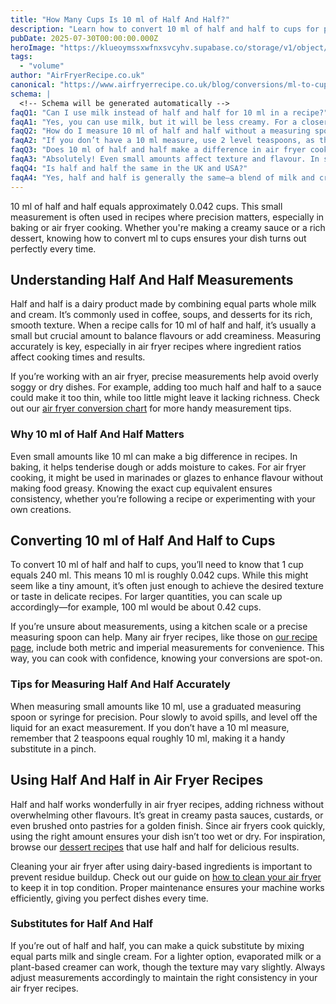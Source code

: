 ```yaml
---
title: "How Many Cups Is 10 ml of Half And Half?"
description: "Learn how to convert 10 ml of half and half to cups for precise cooking and baking. Perfect for air fryer recipes!"
pubDate: 2025-07-30T00:00:00.000Z
heroImage: "https://klueoymssxwfnxsvcyhv.supabase.co/storage/v1/object/public/Shmucket/how-many-cups-is-10-ml-of-half-and-half.webp"
tags:
  - "volume"
author: "AirFryerRecipe.co.uk"
canonical: "https://www.airfryerrecipe.co.uk/blog/conversions/ml-to-cups/how-many-cups-is-10-ml-of-half-and-half"
schema: |
  <!-- Schema will be generated automatically -->
faqQ1: "Can I use milk instead of half and half for 10 ml in a recipe?"
faqA1: "Yes, you can use milk, but it will be less creamy. For a closer match, mix 5 ml milk with 5 ml single cream to replicate half and half’s richness. This works well in most recipes, including air fryer dishes."
faqQ2: "How do I measure 10 ml of half and half without a measuring spoon?"
faqA2: "If you don’t have a 10 ml measure, use 2 level teaspoons, as they hold roughly 10 ml combined. Alternatively, a small medicine syringe or a graduated shot glass can provide an accurate measurement for cooking or baking."
faqQ3: "Does 10 ml of half and half make a difference in air fryer cooking?"
faqA3: "Absolutely! Even small amounts affect texture and flavour. In sauces or glazes, 10 ml adds creaminess without making food soggy. For best results, measure precisely to maintain the right balance in your dish."
faqQ4: "Is half and half the same in the UK and USA?"
faqA4: "Yes, half and half is generally the same—a blend of milk and cream. However, fat content may vary slightly by brand. Always check labels if a recipe requires specific consistency, especially for air fryer cooking."
---
```

<p>10 ml of half and half equals approximately 0.042 cups. This small measurement is often used in recipes where precision matters, especially in baking or air fryer cooking. Whether you're making a creamy sauce or a rich dessert, knowing how to convert ml to cups ensures your dish turns out perfectly every time.</p>  

<h2>Understanding Half And Half Measurements</h2>  
<p>Half and half is a dairy product made by combining equal parts whole milk and cream. It’s commonly used in coffee, soups, and desserts for its rich, smooth texture. When a recipe calls for 10 ml of half and half, it’s usually a small but crucial amount to balance flavours or add creaminess. Measuring accurately is key, especially in air fryer recipes where ingredient ratios affect cooking times and results.</p>  

<p>If you’re working with an air fryer, precise measurements help avoid overly soggy or dry dishes. For example, adding too much half and half to a sauce could make it too thin, while too little might leave it lacking richness. Check out our <a href=https://www.airfryerrecipe.co.uk/air-fryer-conversion-chart>air fryer conversion chart</a> for more handy measurement tips.</p>  

<h3>Why 10 ml of Half And Half Matters</h3>  
<p>Even small amounts like 10 ml can make a big difference in recipes. In baking, it helps tenderise dough or adds moisture to cakes. For air fryer cooking, it might be used in marinades or glazes to enhance flavour without making food greasy. Knowing the exact cup equivalent ensures consistency, whether you’re following a recipe or experimenting with your own creations.</p>  

<h2>Converting 10 ml of Half And Half to Cups</h2>  
<p>To convert 10 ml of half and half to cups, you’ll need to know that 1 cup equals 240 ml. This means 10 ml is roughly 0.042 cups. While this might seem like a tiny amount, it’s often just enough to achieve the desired texture or taste in delicate recipes. For larger quantities, you can scale up accordingly—for example, 100 ml would be about 0.42 cups.</p>  

<p>If you’re unsure about measurements, using a kitchen scale or a precise measuring spoon can help. Many air fryer recipes, like those on <a href=https://www.airfryerrecipe.co.uk/recipes>our recipe page</a>, include both metric and imperial measurements for convenience. This way, you can cook with confidence, knowing your conversions are spot-on.</p>  

<h3>Tips for Measuring Half And Half Accurately</h3>  
<p>When measuring small amounts like 10 ml, use a graduated measuring spoon or syringe for precision. Pour slowly to avoid spills, and level off the liquid for an exact measurement. If you don’t have a 10 ml measure, remember that 2 teaspoons equal roughly 10 ml, making it a handy substitute in a pinch.</p>  

<h2>Using Half And Half in Air Fryer Recipes</h2>  
<p>Half and half works wonderfully in air fryer recipes, adding richness without overwhelming other flavours. It’s great in creamy pasta sauces, custards, or even brushed onto pastries for a golden finish. Since air fryers cook quickly, using the right amount ensures your dish isn’t too wet or dry. For inspiration, browse our <a href=https://www.airfryerrecipe.co.uk/recipe-category/dessert>dessert recipes</a> that use half and half for delicious results.</p>  

<p>Cleaning your air fryer after using dairy-based ingredients is important to prevent residue buildup. Check out our guide on <a href=https://www.airfryerrecipe.co.uk/air-fryer-cleaner>how to clean your air fryer</a> to keep it in top condition. Proper maintenance ensures your machine works efficiently, giving you perfect dishes every time.</p>  

<h3>Substitutes for Half And Half</h3>  
<p>If you’re out of half and half, you can make a quick substitute by mixing equal parts milk and single cream. For a lighter option, evaporated milk or a plant-based creamer can work, though the texture may vary slightly. Always adjust measurements accordingly to maintain the right consistency in your air fryer recipes.</p>
